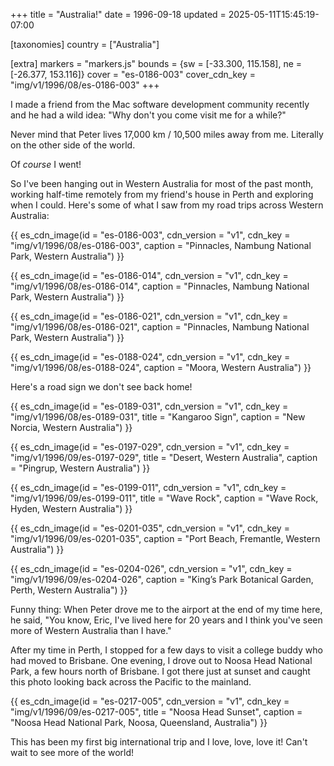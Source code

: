 +++
title = "Australia!"
date = 1996-09-18
updated = 2025-05-11T15:45:19-07:00

[taxonomies]
country = ["Australia"]

[extra]
markers = "markers.js"
bounds = {sw = [-33.300, 115.158], ne = [-26.377, 153.116]}
cover = "es-0186-003"
cover_cdn_key = "img/v1/1996/08/es-0186-003"
+++

I made a friend from the Mac software development community recently and he had a wild idea: "Why don't you come visit me for a while?"

<!-- more -->

Never mind that Peter lives 17,000 km / 10,500 miles away from me. Literally on the other side of the world.

Of _course_ I went!

So I've been hanging out in Western Australia for most of the past month, working half-time remotely from my friend's house in Perth and exploring when I could. Here's some of what I saw from my road trips across Western Australia:

{{ es_cdn_image(id = "es-0186-003", cdn_version = "v1", cdn_key = "img/v1/1996/08/es-0186-003", caption = "Pinnacles, Nambung National Park, Western Australia") }}

{{ es_cdn_image(id = "es-0186-014", cdn_version = "v1", cdn_key = "img/v1/1996/08/es-0186-014", caption = "Pinnacles, Nambung National Park, Western Australia") }}

{{ es_cdn_image(id = "es-0186-021", cdn_version = "v1", cdn_key = "img/v1/1996/08/es-0186-021", caption = "Pinnacles, Nambung National Park, Western Australia") }}

{{ es_cdn_image(id = "es-0188-024", cdn_version = "v1", cdn_key = "img/v1/1996/08/es-0188-024", caption = "Moora, Western Australia") }}

Here's a road sign we don't see back home!

{{ es_cdn_image(id = "es-0189-031", cdn_version = "v1", cdn_key = "img/v1/1996/08/es-0189-031", title = "Kangaroo Sign", caption = "New Norcia, Western Australia") }}

{{ es_cdn_image(id = "es-0197-029", cdn_version = "v1", cdn_key = "img/v1/1996/09/es-0197-029", title = "Desert, Western Australia", caption = "Pingrup, Western Australia") }}

{{ es_cdn_image(id = "es-0199-011", cdn_version = "v1", cdn_key = "img/v1/1996/09/es-0199-011", title = "Wave Rock", caption = "Wave Rock, Hyden, Western Australia") }}

{{ es_cdn_image(id = "es-0201-035", cdn_version = "v1", cdn_key = "img/v1/1996/09/es-0201-035", caption = "Port Beach, Fremantle, Western Australia") }}

{{ es_cdn_image(id = "es-0204-026", cdn_version = "v1", cdn_key = "img/v1/1996/09/es-0204-026", caption = "King’s Park Botanical Garden, Perth, Western Australia") }}

Funny thing: When Peter drove me to the airport at the end of my time here, he said, "You know, Eric, I've lived here for 20 years and I think you've seen more of Western Australia than I have."

After my time in Perth, I stopped for a few days to visit a college buddy who had moved to Brisbane. One evening, I drove out to Noosa Head National Park, a few hours north of Brisbane. I got there just at sunset and caught this photo looking back across the Pacific to the mainland.

{{ es_cdn_image(id = "es-0217-005", cdn_version = "v1", cdn_key = "img/v1/1996/09/es-0217-005", title = "Noosa Head Sunset", caption = "Noosa Head National Park, Noosa, Queensland, Australia") }}

This has been my first big international trip and I love, love, love it! Can't wait to see more of the world!
